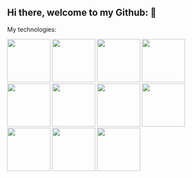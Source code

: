 ## Hi there, welcome to my Github: 👋
My technologies:

<img src="https://github.com/an-apple-in-a-tree/an-apple-in-a-tree/assets/91165555/df387902-d49c-4d90-afe0-ef3423e076f9" width="100" height="100">
<img src="https://github.com/an-apple-in-a-tree/an-apple-in-a-tree/assets/91165555/ae3d5fbd-86fd-4818-be6f-92f06360330c" width="100" height="100">
<img src="https://github.com/an-apple-in-a-tree/an-apple-in-a-tree/assets/91165555/48a4fb70-6663-4e70-89ce-15823f0dedf0" width="100" height="100">
<img src="https://github.com/an-apple-in-a-tree/an-apple-in-a-tree/assets/91165555/4b82c4dd-1df3-4d58-9b7f-04c0bc184c9c" width="100" height="100">
<img src="https://github.com/an-apple-in-a-tree/an-apple-in-a-tree/assets/91165555/c5a59a97-ecc0-4c3b-a937-b727aadc3506" width="100" height="100">
<img src="https://github.com/an-apple-in-a-tree/an-apple-in-a-tree/assets/91165555/2d85398b-b436-4fdc-a1ff-1ae95d7fee20" width="100" height="100">
<img src="https://github.com/an-apple-in-a-tree/an-apple-in-a-tree/assets/91165555/778e3aee-d1e6-4213-8cd2-f873792b1c5c" width="100" height="100">
<img src="https://github.com/an-apple-in-a-tree/an-apple-in-a-tree/assets/91165555/bcd8de4d-1f0d-40e1-a3f6-10db3aa016f0" width="100" height="100">
<img src="https://github.com/an-apple-in-a-tree/an-apple-in-a-tree/assets/91165555/4d2f4d89-f5c1-4ac5-8692-2790ad056049" width="100" height="100">
<img src="https://logowik.com/content/uploads/images/nextjs2106.logowik.com.webp" width="100">
<img src="https://getlogo.net/wp-content/uploads/2020/11/supabase-logo-vector.png" width="100">
